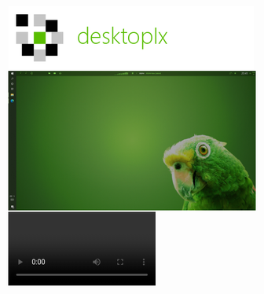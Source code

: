 <img src="/res/img/banner_4.png" />

<img src="/res/img/screen_1_1280_2.png" />

<video src="/res/video/video_1.mp4">

<img src="/res/img/screen_5_1280.png" />

<img src="https://preview.redd.it/iitxjt8b6o051.png?width=951&format=png&auto=webp&s=2bc48bb3ba0d507d76a2d9a496ac6751b165742f" />

More information will be here gradually as the project matures to a releasable state, after which the private repo will become available.

For now, check us out at https://reddit.com/r/desktopIx/

